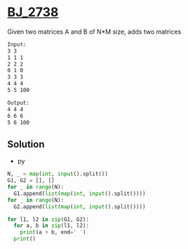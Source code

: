 # [BJ_2738](https://acmicpc.net/problem/2738)

Given two matrices A and B of N*M size, adds two matrices

```txt
Input:
3 3
1 1 1
2 2 2
0 1 0
3 3 3
4 4 4
5 5 100

Output:
4 4 4
6 6 6
5 6 100
```

## Solution

* py

```py
N, _ = map(int, input().split())
G1, G2 = [], []
for _ in range(N):
  G1.append(list(map(int, input().split())))
for _ in range(N):
  G2.append(list(map(int, input().split())))

for l1, l2 in zip(G1, G2):
  for a, b in zip(l1, l2):
    print(a + b, end=' ')
  print()
```
